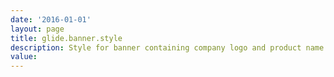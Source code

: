 ```yaml
---
date: '2016-01-01'
layout: page
title: glide.banner.style
description: Style for banner containing company logo and product name 
value:  
---
```

